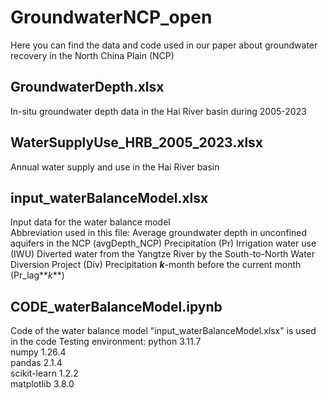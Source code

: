 # GroundwaterNCP_open
Here you can find the data and code used in our paper about groundwater recovery in the North China Plain (NCP)

## GroundwaterDepth.xlsx
In-situ groundwater depth data in the Hai River basin during 2005-2023

## WaterSupplyUse_HRB_2005_2023.xlsx
Annual water supply and use in the Hai River basin

## input_waterBalanceModel.xlsx
Input data for the water balance model  
Abbreviation used in this file:
  Average groundwater depth in unconfined aquifers in the NCP (avgDepth_NCP)
  Precipitation (Pr)
  Irrigation water use (IWU)
  Diverted water from the Yangtze River by the South-to-North Water Diversion Project (Div)
  Precipitation **_k_**-month before the current month (Pr_lag**_k_**)

## CODE_waterBalanceModel.ipynb
Code of the water balance model
"input_waterBalanceModel.xlsx" is used in the code
Testing environment:
  python 3.11.7  
  numpy 1.26.4  
  pandas 2.1.4  
  scikit-learn 1.2.2  
  matplotlib 3.8.0
  

